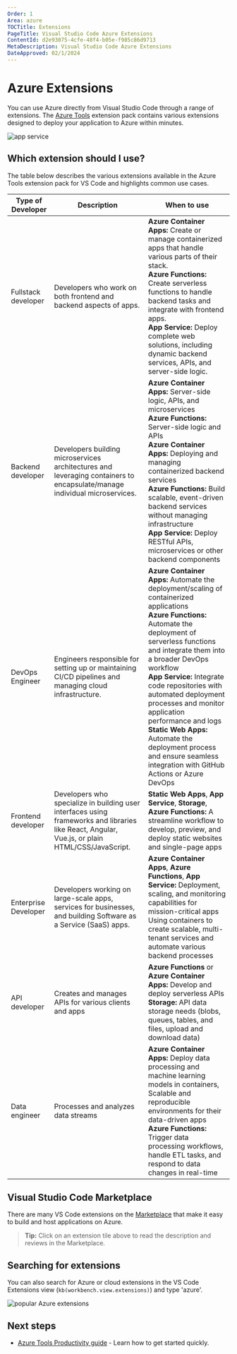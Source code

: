 ```yaml
---
Order: 1
Area: azure
TOCTitle: Extensions
PageTitle: Visual Studio Code Azure Extensions
ContentId: d2e93075-4cfe-48f4-b05e-f985c86d9713
MetaDescription: Visual Studio Code Azure Extensions
DateApproved: 02/1/2024
---
```

# Azure Extensions

You can use Azure directly from Visual Studio Code through a range of extensions. The [Azure Tools](https://marketplace.visualstudio.com/items?itemName=ms-vscode.vscode-node-azure-pack) extension pack contains various extensions designed to deploy your application to Azure within minutes.

![app service](images/extensions/azure-tools.png)

## Which extension should I use?

The table below describes the various extensions available in the Azure Tools extension pack for VS Code and highlights common use cases.

|Type of Developer|Description|When to use|
|----------------------|---------------------|-------------|
|Fullstack developer|Developers who work on both frontend and backend aspects of apps.|**Azure Container Apps:** Create or manage containerized apps that handle various parts of their stack.</br> **Azure Functions:** Create serverless functions to handle backend tasks and integrate with frontend apps.</br> **App Service:** Deploy complete web solutions, including dynamic backend services, APIs, and server-side logic.|
|Backend developer|Developers building microservices architectures and leveraging containers to encapsulate/manage individual microservices.|**Azure Container Apps:** Server-side logic, APIs, and microservices</br> **Azure Functions:** Server-side logic and APIs</br> **Azure Container Apps:** Deploying and managing containerized backend services</br> **Azure Functions:** Build scalable, event-driven backend services without managing infrastructure</br> **App Service:** Deploy RESTful APIs, microservices or other backend components|
|DevOps Engineer|Engineers responsible for setting up or maintaining CI/CD pipelines and managing cloud infrastructure.|**Azure Container Apps:** Automate the deployment/scaling of containerized applications</br> **Azure Functions:** Automate the deployment of serverless functions and integrate them into a broader DevOps workflow</br> **App Service:** Integrate code repositories with automated deployment processes and monitor application performance and logs</br> **Static Web Apps:** Automate the deployment process and ensure seamless integration with GitHub Actions or Azure DevOps|
|Frontend developer|Developers who specialize in building user interfaces using frameworks and libraries like React, Angular, Vue.js, or plain HTML/CSS/JavaScript.|**Static Web Apps**, **App Service**, **Storage**, **Azure Functions:** A streamline workflow to develop, preview, and deploy static websites and single-page apps|
|Enterprise Developer|Developers working on large-scale apps, services for businesses, and building Software as a Service (SaaS) apps.|**Azure Container Apps**, **Azure Functions**, **App Service:** Deployment, scaling, and monitoring capabilities for mission-critical apps</br> Using containers to create scalable, multi-tenant services and automate various backend processes|
|API developer|Creates and manages APIs for various clients and apps|**Azure Functions** or **Azure Container Apps:** Develop and deploy serverless APIs</br> **Storage:** API data storage needs (blobs, queues, tables, and files, upload and download data)|
|Data engineer|Processes and analyzes data streams|**Azure Container Apps:** Deploy data processing and machine learning models in containers, Scalable and reproducible environments for their data-driven apps</br> **Azure Functions:** Trigger data processing workflows, handle ETL tasks, and respond to data changes in real-time|

## Visual Studio Code Marketplace

There are many VS Code extensions on the [Marketplace](https://marketplace.visualstudio.com/search?term=azure&target=VSCode&category=All%20categories&sortBy=Relevance) that make it easy to build and host applications on Azure.

<div class="marketplace-extensions-azure-curated"></div>

> **Tip:** Click on an extension tile above to read the description and reviews in the Marketplace.

## Searching for extensions

You can also search for Azure or cloud extensions in the VS Code Extensions view (`kb(workbench.view.extensions)`) and type 'azure'.

![popular Azure extensions](images/extensions/popular-azure-extensions.png)

## Next steps

* [Azure Tools Productivity guide](/docs/azure/gettingstarted.md) - Learn how to get started quickly.
